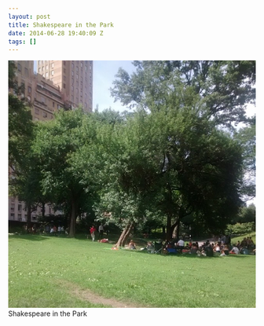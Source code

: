 ```yaml
---
layout: post
title: Shakespeare in the Park
date: 2014-06-28 19:40:09 Z
tags: []
---
```

![](/media/2014/06/90180095179.jpg)
Shakespeare in the Park
